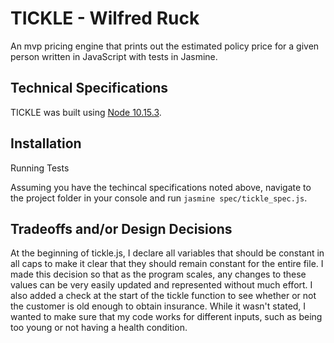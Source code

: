 # TICKLE - Wilfred Ruck

An mvp pricing engine that prints out the estimated policy price for a given person written in JavaScript with tests in Jasmine.

## Technical Specifications

TICKLE was built using <a href="https://nodejs.org/en/">Node 10.15.3</a>.

## Installation

Running Tests

Assuming you have the techincal specifications noted above, navigate to the project folder in your console and run `jasmine spec/tickle_spec.js`.

## Tradeoffs and/or Design Decisions

At the beginning of tickle.js, I declare all variables that should be constant in all caps to make it clear that they should remain constant for the entire file. I made this decision so that as the program scales, any changes to these values can be very easily updated and represented without much effort. I also added a check at the start of the tickle function to see whether or not the customer is old enough to obtain insurance. While it wasn't stated, I wanted to make sure that my code works for different inputs, such as being too young or not having a health condition.

